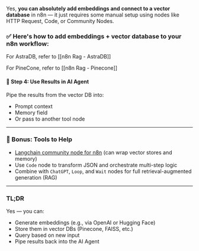 Yes, **you can absolutely add embeddings and connect to a vector database** in n8n — it just requires some manual setup using nodes like HTTP Request, Code, or Community Nodes.

### ✅ Here's how to add embeddings + vector database to your n8n workflow:


For AstraDB, refer to [[n8n Rag - AstraDB]]

For PineCone, refer to [[n8n Rag - Pinecone]]

#### 🔹 Step 4: Use Results in AI Agent

Pipe the results from the vector DB into:

- Prompt context
- Memory field
- Or pass to another tool node

---

### 🧠 Bonus: Tools to Help

- [Langchain community node for n8n](https://n8n.io/integrations/langchain) (can wrap vector stores and memory)
- Use `Code` node to transform JSON and orchestrate multi-step logic
- Combine with `ChatGPT`, `Loop`, and `Wait` nodes for full retrieval-augmented generation (RAG)

---

### TL;DR

Yes — you can:

- Generate embeddings (e.g., via OpenAI or Hugging Face)
- Store them in vector DBs (Pinecone, FAISS, etc.)
- Query based on new input
- Pipe results back into the AI Agent